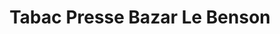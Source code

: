 ---
title: "Tabac Presse Bazar Le Benson"
url: /marseillan-plage/tabac-presse-bazar-le-benson/
shop: Zeitungen
---